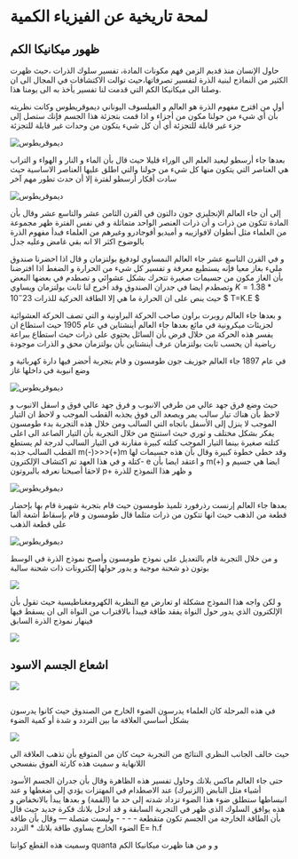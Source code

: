 # لمحة تاريخية عن الفيزياء الكمية
## ظهور ميكانيكا الكم 

حاول الإنسان منذ قديم الزمن فهم مكونات  المادة، تفسير سلوك الذرات ،حيث ظهرت الكثير من النماذج لبنية الذرة لتفسير تصرفاتها،حيث توالت الاكتشافات في المجال   الى ان وصلنا الى ميكانيكا الكم التي قدمت لنا تفسير يأخذ به الى يومنا هذا.

أول من اقترح مفهوم الذرة هو العالم و الفيلسوف اليوناني ديموقريطوس وكانت نظريته بأن أي شيء من حولنا مكون من أجزاء و اذا قمت بتجزئة هذا الجسم فإنك ستصل إلى جزء غير قابلة للتجزئة  أي أن كل شيء يتكون من وحدات غير قابلة للتجزئة

![ديموقريطوس](/docfx_project/images/image1.jpg)



بعدها جاء أرسطو ليعيد العلم الى الوراء قليلا حيث قال بأن الماء و النار و الهواء و التراب هي العناصر التي يتكون منها كل شيء من حولنا والتي اطلق عليها العناصر الاساسية حيث سادت أفكار أرسطو لفترة إلا أن حدث تطور مهم آخر

![ديموقريطوس](/docfx_project/images/Aristotle.jpg)



إلى أن جاء العالم الإنجليزي جون دالتون  في القرن الثامن عشر والتاسع عشر وقال بأن المادة تتكون من ذرات و أن ذرات العنصر الواحد متماثلة و في نفس الفترة ظهر مجموعة من العلماء مثل أنطوان لافوازييه و أميديو أفوجادرو وغيرهم من العلماء فبدأ مفهوم الذرة بالوضوح اكثر الا انه بقي غامض وعليه جدل 

و في القرن التاسع عشر جاء العالم النمساوي لودفيغ بولتزمان  و قال اذا احضرنا صندوق مليء بغاز معيا فإنه يستطيع معرفة و تفسير كل شيء من الحرارة و الضغط اذا افترضنا بأن الغاز مكون من جسيمات صغيرة تتحرك بشكل عشوائي و تصطدم في 
بعضها البعض وتصطدم ايضا  في جدران الصندوق وقد أخرج لنا ثابت بولتزمان ويساوي  $K= 1.38*10^-23$
حيث ينص على ان الحرارة ما هي إلا الطاقة الحركية للذرات $ T=K.E  $


و بعدها جاء العالم روبرت براون صاحب الحركة البراونية و التي تصف الحركة العشوائية لجزيئات ميكرونية في مائع بعدها جاء العالم أينشتاين في عام 1905 حيث استطاع ان يفسر هذه الحركة من خلال فرض بأن السائل يحتوي على ذرات  حيث استطاع ببراعة رياضية أن يحسب ثابت بولتزمان عرف أينشتاين بأن بولتزمان محق و الذرات موجودة 

 في عام 1897 جاء العالم جوزيف جون طومسون و قام بتجربة أحضر فيها دارة كهربائية و وضع انبوبة في داخلها غاز

![ديموقريطوس](/docfx_project/images/Boltzmann.jpg)

حيث وضع فرق جهد عالي من طرفي الانبوب و فرق جهد عالي فوق و اسفل الانبوب و لاحظ بأن هناك تيار سالب يمر ويصعد الى فوق يجذبه القطب الموجب و لاحظ ان التيار الموجب لا ينزل إلى الأسفل باتجاه التي السالب ومن خلال هذه التجربة بدء طومسون يفكر بشكل مختلف و ثوري حيث استنتج من خلال التجربة بأن التيار الصاعد الى اعلى كتلته صغيرة بينما التيار الموجب كتلته كبيرة مقارنة في التيار السالب لدرجة لم يستطع القطب السالب جذبه   m(-)>>>(+)m
وقد خطى خطوة كبيرة وقال بأن هذه جسيمات لها كتلة و في هذا العهد تم اكتشاف الإلكترون- e و اعتقد ايضا بأن m(+) ايضا هي جسيم و لاحقا أصبحنا نعرفه بالبروتون p+ و ظهر هذا النموذج للذرة 

![ديموقريطوس](/docfx_project/images/atom1.png)



بعدها جاء العالم إرنست رذرفورد تلميذ طومسون حيث قام بتجربة شهيرة قام بها بإحضار قطعة من الذهب حيث انها تتكون من ذرات مثلما قال طومسون و قام بإسقاط أشعة ألفا على قطعة الذهب

![ديموقريطوس](/docfx_project/images/RutherfordExperiment.png)

و من خلال التجربة قام بالتعديل على نموذج طومسون وأصبح نموذج الذرة في الوسط بوتون ذو شحنة موجبة و يدور حولها إلكترونات ذات شحنة سالبة 

![](/docfx_project/images/Rutherford_atomic.png)

 و لكن واجه هذا النموذج مشكلة او تعارض مع النظرية الكهرومغناطيسية حيث تقول بأن الإلكترون الذي يدور حول النواة يفقد طاقة فيبدأ بالاقتراب من النواة الى ان يسقط فيها فينهار نموذج الذرة السابق 

![](/docfx_project/images/A_problem_or_conflict_with_the_electromagnetic_theory.png)



## اشعاع الجسم الاسود 
![](/docfx_project/images/Black-body-radiation.png)

![]()

في هذه المرحلة كان العلماء يدرسون الضوء الخارج من الصندوق حيث كانوا يدرسون بشكل أساسي العلاقة ما بين التردد و شدة أو كمية الضوء  


![](/docfx_project/images/black_body_radiation.jpg)


حيث خالف الجانب النظري النتائج من التجربة حيث كان من المتوقع بأن تذهب العلاقة الى اللانهاية 
 و سميت هذه كارثة الفوق بنفسجي 

حتى جاء العالم ماكس بلانك وحاول تفسير هذه الظاهرة وقال بأن جدران الجسم الأسود أشياء مثل النابض (الزنبرك) عند الاصطدام في المهتزات يؤدي إلى ضغطها و عند انبساطها ستطلق ضوء هذا الضوء تزداد شدته إلى حد ما (القمة) و بعدها يبدأ بالانخفاض و هذه يوافق السلوك الذي ظهر في التجربة السابقة و قد ادخل بلانك فكرة جديد حيث قال بأن الطاقة الخارجة من الجسم تكون متقطعة - - - -   وليست متصلة —
وقال بأن طاقة الضوء الخارج يساوي طاقة بلانك * التردد  E= h.f  

وسميت هذه القطع كوانتا quanta  و و من هنا ظهرت ميكانيكا الكم 

